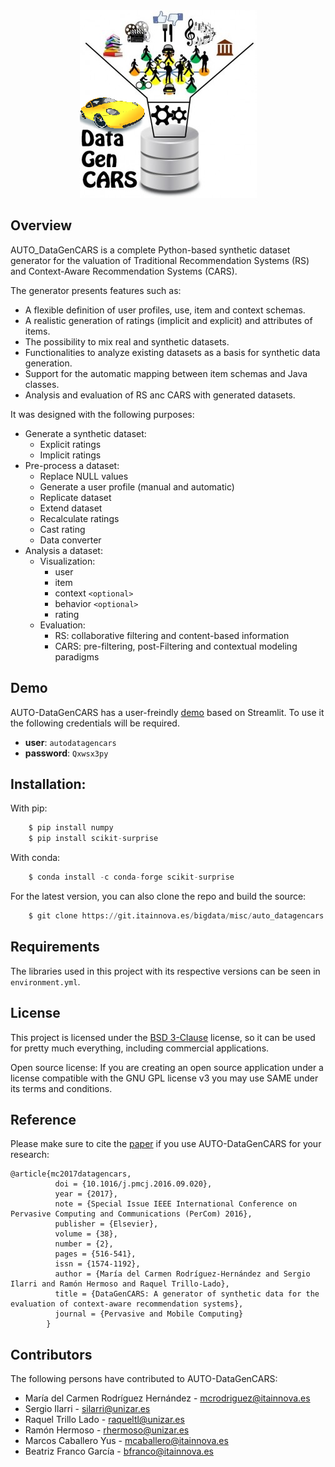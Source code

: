 <div style="text-align:center"><img src="./resources/icons/logo-datagencars.jpg" /></div>

## Overview

AUTO_DataGenCARS is a complete Python-based synthetic dataset generator for the valuation of Traditional Recommendation Systems (RS) and Context-Aware Recommendation Systems (CARS).

The generator presents features such as:

- A flexible definition of user profiles, use, item and context schemas.
- A realistic generation of ratings (implicit and explicit) and attributes of items.
- The possibility to mix real and synthetic datasets.
- Functionalities to analyze existing datasets as a basis for synthetic data generation.
- Support for the automatic mapping between item schemas and Java classes.
- Analysis and evaluation of RS anc CARS with generated datasets.

It was designed with the following purposes:

* Generate a synthetic dataset:
  - Explicit ratings
  - Implicit ratings
* Pre-process a dataset:
  - Replace NULL values
  - Generate a user profile (manual and automatic)
  - Replicate dataset
  - Extend dataset
  - Recalculate ratings
  - Cast rating
  - Data converter
* Analysis a dataset:
  - Visualization:
    - user
    - item
    - context `<optional>`
    - behavior `<optional>`
    - rating
  - Evaluation:
    - RS: collaborative filtering and content-based information
    - CARS: pre-filtering, post-Filtering and contextual modeling paradigms

## Demo
AUTO-DataGenCARS has a user-freindly [demo](https://193.144.226.31/streamlit) based on Streamlit.
To use it the following credentials will be required.

- **user**: `autodatagencars`
- **password**: `Qxwsx3py`

## Installation:
With pip:
```python
    $ pip install numpy
    $ pip install scikit-surprise
```
With conda:
```python
    $ conda install -c conda-forge scikit-surprise
```

For the latest version, you can also clone the repo and build the source:
```python     
    $ git clone https://git.itainnova.es/bigdata/misc/auto_datagencars.git  
```

## Requirements
The libraries used in this project with its respective versions can be seen in `environment.yml`.

## License
This project is licensed under the [BSD 3-Clause](https://opensource.org/licenses/BSD-3-Clause) license, so it can be used for pretty much everything, including commercial applications.

Open source license: If you are creating an open source application under a license compatible with the GNU GPL license v3 you may use SAME under its terms and conditions.

## Reference
Please make sure to cite the [paper](https://www.sciencedirect.com/science/article/pii/S157411921630270X) if you use
AUTO-DataGenCARS for your research:

```
@article{mc2017datagencars,
          doi = {10.1016/j.pmcj.2016.09.020},             
          year = {2017},
          note = {Special Issue IEEE International Conference on Pervasive Computing and Communications (PerCom) 2016},
          publisher = {Elsevier},
          volume = {38},
          number = {2},
          pages = {516-541},
          issn = {1574-1192},
          author = {María del Carmen Rodríguez-Hernández and Sergio Ilarri and Ramón Hermoso and Raquel Trillo-Lado},
          title = {DataGenCARS: A generator of synthetic data for the evaluation of context-aware recommendation systems},
          journal = {Pervasive and Mobile Computing}
        }
```

## Contributors

The following persons have contributed to AUTO-DataGenCARS:

- María del Carmen Rodríguez Hernández - [mcrodriguez@itainnova.es](mcrodriguez@itainnova.es)
- Sergio Ilarri - [silarri@unizar.es](silarri@unizar.es)
- Raquel Trillo Lado - [raqueltl@unizar.es](raqueltl@unizar.es)
- Ramón Hermoso - [rhermoso@unizar.es](rhermoso@unizar.es)
- Marcos Caballero Yus - [mcaballero@itainnova.es](mcaballero@itainnova.es)
- Beatriz Franco García - [bfranco@itainnova.es](bfranco@itainnova.es)
